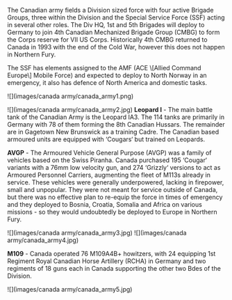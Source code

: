 The Canadian army fields a Division sized force with four active Brigade Groups, three within the Division and the Special Service Force (SSF) acting in several other roles. The Div HQ, 1st and 5th Brigades will deploy to Germany to join 4th Canadian Mechanized Brigade Group (CMBG) to form the Corps reserve for VII US Corps. Historically 4th CMBG returned to Canada in 1993 with the end of the Cold War, however this does not happen in Northern Fury.

The SSF has elements assigned to the AMF (ACE \\[Allied Command Europe\\] Mobile Force) and expected to deploy to North Norway in an emergency, it also has defence of North America and domestic tasks.

![](images/canada army/canada_army1.png)

![](images/canada army/canada_army2.jpg) **Leopard I** - The main battle tank of the Canadian Army is the Leopard IA3. The 114 tanks are primarily in Germany with 78 of them forming the 8th Canadian Hussars. The remainder are in Gagetown New Brunswick as a training Cadre. The Canadian based armoured units are equipped with ‘Cougars‘ but trained on Leopards.

**AVGP** - The Armoured Vehicle General Purpose (AVGP) was a family of vehicles based on the Swiss Piranha. Canada purchased 195 ‘Cougar‘ variants with a 76mm low velocity gun, and 274 ‘Grizzly‘ versions to act as Armoured Personnel Carriers, augmenting the fleet of M113s already in service. These vehicles were generally underpowered, lacking in firepower, small and unpopular. They were not meant for service outside of Canada, but there was no effective plan to re-equip the force in times of emergency and they deployed to Bosnia, Croatia, Somalia and Africa on various missions - so they would undoubtedly be deployed to Europe in Northern Fury.

![](images/canada army/canada_army3.jpg) ![](images/canada army/canada_army4.jpg)

**M109** - Canada operated 76 M109A4B+ howitzers, with 24 equipping 1st Regiment Royal Canadian Horse Artillery (RCHA) in Germany and two regiments of 18 guns each in Canada supporting the other two Bdes of the Division.

![](images/canada army/canada_army5.jpg)

